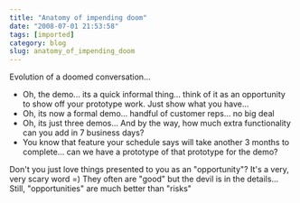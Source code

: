 ```yaml
---
title: "Anatomy of impending doom"
date: "2008-07-01 21:53:58"
tags: [imported]
category: blog
slug: anatomy_of_impending_doom
---
```


Evolution of a doomed conversation...

<ul>
	<li>Oh, the demo... its a quick informal thing... think of it as an opportunity to show off your prototype work.  Just show what you have...</li>
	<li>Oh, its now a formal demo... handful of customer reps... no big deal</li>
	<li>Oh, its just three demos...  And by the way, how much extra functionality can you add in 7 business days?</li>
	<li>You know that feature your schedule says will take another 3 months to complete... can we have a prototype of that prototype for the demo?</li>
</ul>

Don't you just love things presented to you as an "opportunity"? It's a very, very scary word =) They often are "good" but the devil is in the details... Still, "opportunities" are much better than "risks"
